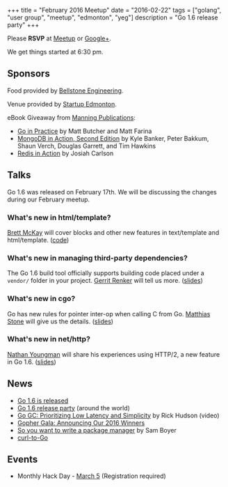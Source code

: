 +++
title = "February 2016 Meetup"
date = "2016-02-22"
tags = ["golang", "user group", "meetup", "edmonton", "yeg"]
description = "Go 1.6 release party"
+++

Please **RSVP** at [Meetup](http://www.meetup.com/startupedmonton/events/qfwsfhyvdbdc/) or [Google+](https://plus.google.com/events/co9qsfsbimjdb1p5qdbuomnuqm8?authkey=CPPGj8eOxoHMmwE).

We get things started at 6:30 pm.

## Sponsors 

Food provided by [Bellstone Engineering](http://bellstone.ca/).

Venue provided by [Startup Edmonton](http://www.startupedmonton.com/).

eBook Giveaway from [Manning Publications](https://manning.com/): 

* [Go in Practice](https://www.manning.com/books/go-in-practice) by Matt Butcher and Matt Farina
* [MongoDB in Action, Second Edition](https://www.manning.com/books/mongodb-in-action-second-edition) by Kyle Banker, Peter Bakkum, Shaun Verch, Douglas Garrett, and Tim Hawkins
* [Redis in Action](https://www.manning.com/books/redis-in-action) by Josiah Carlson

## Talks

Go 1.6 was released on February 17th. We will be discussing the changes during our February meetup.

### What's new in html/template?

[Brett McKay](https://github.com/mckayb24) will cover blocks and other new features in text/template and html/template. ([code](https://github.com/mckayb24/TemplateTalk))

### What's new in managing third-party dependencies?

The Go 1.6 build tool officially supports building code placed under a `vendor/` folder in your project. [Gerrit Renker](https://github.com/grrtrr) will tell us more. ([slides](https://github.com/edmontongo/presentations/blob/master/2016-02/vendor_experiment1.6/vendor_experiment.pdf))

### What's new in cgo?

Go has new rules for pointer inter-op when calling C from Go. [Matthias Stone](https://github.com/matthias-stone) will give us the details. ([slides](https://go-talks.appspot.com/github.com/edmontongo/presentations/2016-02/pointers1.6.slide))

### What's new in net/http?

[Nathan Youngman](https://github.com/nathany) will share his experiences using HTTP/2, a new feature in Go 1.6. ([slides](https://speakerdeck.com/nathany/2))

## News

* [Go 1.6 is released](https://blog.golang.org/go1.6)
* [Go 1.6 release party](https://github.com/golang/go/wiki/Go-1.6-release-party) (around the world)
* [Go GC: Prioritizing Low Latency and Simplicity](http://www.infoq.com/presentations/go-gc-performance) by Rick Hudson (video)
* [Gopher Gala: Announcing Our 2016 Winners](http://gophergala.com/blog/gopher/gala/2016/02/05/winners-2016/)
* [So you want to write a package manager](https://medium.com/@sdboyer/so-you-want-to-write-a-package-manager-4ae9c17d9527#.h5noe1x6l) by Sam Boyer
* [curl-to-Go](https://mholt.github.io/curl-to-go/)

## Events

* Monthly Hack Day - [March 5](http://www.meetup.com/startupedmonton/events/228651865/) (Registration required)
